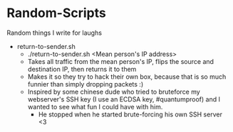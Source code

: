 # Random-Scripts
Random things I write for laughs

* return-to-sender.sh
  * ./return-to-sender.sh <Mean person's IP address>
  * Takes all traffic from the mean person's IP, flips the source and destination IP, then returns it to them
  * Makes it so they try to hack their own box, because that is so much funnier than simply dropping packets :)
  * Inspired by some chinese dude who tried to bruteforce my webserver's SSH key (I use an ECDSA key, #quantumproof) and I wanted to see what fun I could have with him.
    * He stopped when he started brute-forcing his own SSH server <3
